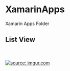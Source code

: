 # XamarinApps
Xamarin Apps Folder

List View
-------------------------
</br> </br>
<a href="https://imgur.com/TnJjE2M"><img src="https://i.imgur.com/TnJjE2M.png" title="source: imgur.com" /></a>
